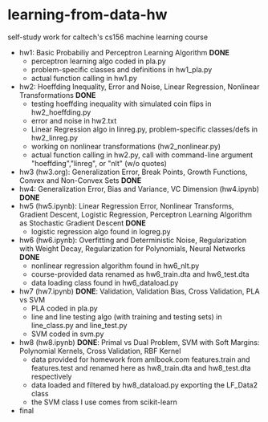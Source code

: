 # learning-from-data-hw
self-study work for caltech's cs156 machine learning course

- hw1: Basic Probabiliy and Perceptron Learning Algorithm **DONE**
  - perceptron learning algo coded in pla.py
  - problem-specific classes and definitions in hw1_pla.py
  - actual function calling in hw1.py
- hw2: Hoeffding Inequality, Error and Noise, Linear Regression, Nonlinear Transformations **DONE**
  - testing hoeffding inequality with simulated coin flips in hw2_hoeffding.py
  - error and noise in hw2.txt
  - Linear Regression algo in linreg.py, problem-specific classes/defs in hw2_linreg.py
  - working on nonlinear transformations (hw2_nonlinear.py)
  - actual function calling in hw2.py, call with command-line argument "hoeffding","linreg", or "nlt" (w/o quotes)
- hw3 (hw3.org): Generalization Error, Break Points, Growth Functions, Convex and Non-Convex Sets **DONE**
- hw4: Generalization Error, Bias and Variance, VC Dimension (hw4.ipynb) **DONE**
- hw5 (hw5.ipynb): Linear Regression Error, Nonlinear Transforms, Gradient Descent, Logistic Regression, Perceptron Learning Algorithm as Stochastic Gradient Descent **DONE**
  - logistic regression algo found in logreg.py
- hw6 (hw6.ipynb): Overfitting and Deterministic Noise, Regularization with Weight Decay, Regularization for Polynomials, Neural Networks **DONE**
  - nonlinear regression algorithm found in hw6_nlt.py
  - course-provided data renamed as hw6_train.dta and hw6_test.dta
  - data loading class found in hw6_dataload.py
- hw7 (hw7.ipynb) **DONE**: Validation, Validation Bias, Cross Validation, PLA vs SVM
  - PLA coded in pla.py
  - line and line testing algo (with training and testing sets) in line_class.py and line_test.py
  - SVM coded in svm.py
- hw8 (hw8.ipynb) **DONE**: Primal vs Dual Problem, SVM with Soft Margins: Polynomial Kernels, Cross Validation, RBF Kernel
  - data provided for homework from amlbook.com features.train and features.test and renamed here as hw8_train.dta and hw8_test.dta respectively
  - data loaded and filtered by hw8_dataload.py exporting the LF_Data2 class
  - the SVM class I use comes from scikit-learn
- final
